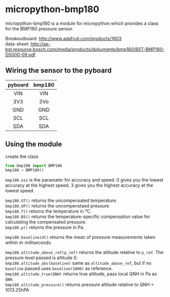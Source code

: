micropython-bmp180
==================

micropython-bmp180 is a module for micropython which provides a class for the BMP180 pressure sensor.

Breakoutboard: http://www.adafruit.com/products/1603  
data-sheet: http://ae-bst.resource.bosch.com/media/products/dokumente/bmp180/BST-BMP180-DS000-09.pdf

## Wiring the sensor to the pyboard

| pyboard| bmp180 |
|:------:|:------:|
| VIN    | VIN    |
| 3V3    | 3Vo    |
| GND    | GND    |
| SCL    | SCL    |
| SDA    | SDA    |

## Using the module

create the class
```python
from bmp180 import BMP180
bmp180 = BMP180()
```

```bmp180.oss``` is the paramater for accuracy and speed. 0 gives you the lowest accuracy at the highest speed, 3 gives you the highest accuracy at the lowest speed.

```bmp180.UT()``` returns the uncompensated temperature.  
```bmp180.UP()``` returns the uncompenstaed pressure.  
```bmp180.T()``` returns the temperature in °C.  
```bmp180.B5()``` returns the temperature-specific compensation value for calculating the compensated pressure.  
```bmp180.p()``` returns the pressure in Pa.  

```bmp180.baseline(dt)``` returns the mean of pressure measurements taken within ```dt``` milliseconds.  

```bmp180.altitude_above_ref(p_ref)``` returns the altitude relative to ```p_ref```. The pressure level passed is altitude 0.  
```bmp180.altitude_abs(baseline)``` same as ```altitude_above_ref```, but if no ```baseline``` passed uses ```baseline(1000)``` as reference.  
```bmp180.altitude_true(QNH)``` returns true altitude, pass local QNH in Pa as ```QNH```.  
```bmp180.altitude_pressure()``` returns pressure altitude relative to QNH = 1013.25hPA



